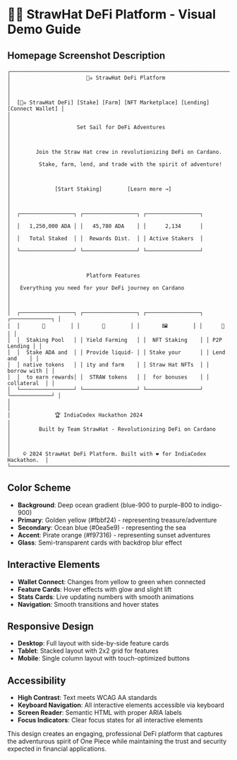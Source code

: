 # 🏴‍☠️ StrawHat DeFi Platform - Visual Demo Guide

## Homepage Screenshot Description

```
┌─────────────────────────────────────────────────────────────────────────────┐
│                        🏴‍☠️ StrawHat DeFi Platform                           │
│                                                                             │
│  [🏴‍☠️ StrawHat DeFi] [Stake] [Farm] [NFT Marketplace] [Lending] [Connect Wallet] │
│                                                                             │
│                     Set Sail for DeFi Adventures                          │
│                                                                             │
│        Join the Straw Hat crew in revolutionizing DeFi on Cardano.       │
│         Stake, farm, lend, and trade with the spirit of adventure!       │
│                                                                             │
│              [Start Staking]        [Learn more →]                       │
│                                                                             │
│  ┌─────────────────┐ ┌─────────────────┐ ┌─────────────────┐               │
│  │   1,250,000 ADA │ │   45,780 ADA    │ │      2,134      │               │
│  │   Total Staked  │ │  Rewards Dist.  │ │ Active Stakers  │               │
│  └─────────────────┘ └─────────────────┘ └─────────────────┘               │
│                                                                             │
│                        Platform Features                                   │
│   Everything you need for your DeFi journey on Cardano                    │
│                                                                             │
│  ┌─────────────────┐ ┌─────────────────┐ ┌─────────────────┐ ┌─────────────┐ │
│  │       🎯        │ │       🌾        │ │       🖼️        │ │      🏦     │ │
│  │  Staking Pool   │ │ Yield Farming   │ │  NFT Staking    │ │ P2P Lending │ │
│  │  Stake ADA and  │ │ Provide liquid- │ │ Stake your      │ │ Lend and    │ │
│  │ native tokens   │ │ ity and farm    │ │ Straw Hat NFTs  │ │ borrow with │ │
│  │  to earn rewards│ │  STRAW tokens   │ │  for bonuses    │ │ collateral  │ │
│  └─────────────────┘ └─────────────────┘ └─────────────────┘ └─────────────┘ │
│                                                                             │
│              🏆 IndiaCodex Hackathon 2024                                  │
│         Built by Team StrawHat - Revolutionizing DeFi on Cardano          │
│                                                                             │
│    © 2024 StrawHat DeFi Platform. Built with ❤️ for IndiaCodex Hackathon.  │
└─────────────────────────────────────────────────────────────────────────────┘
```

## Color Scheme
- **Background**: Deep ocean gradient (blue-900 to purple-800 to indigo-900)
- **Primary**: Golden yellow (#fbbf24) - representing treasure/adventure
- **Secondary**: Ocean blue (#0ea5e9) - representing the sea
- **Accent**: Pirate orange (#f97316) - representing sunset adventures
- **Glass**: Semi-transparent cards with backdrop blur effect

## Interactive Elements
- **Wallet Connect**: Changes from yellow to green when connected
- **Feature Cards**: Hover effects with glow and slight lift
- **Stats Cards**: Live updating numbers with smooth animations
- **Navigation**: Smooth transitions and hover states

## Responsive Design
- **Desktop**: Full layout with side-by-side feature cards
- **Tablet**: Stacked layout with 2x2 grid for features
- **Mobile**: Single column layout with touch-optimized buttons

## Accessibility
- **High Contrast**: Text meets WCAG AA standards
- **Keyboard Navigation**: All interactive elements accessible via keyboard
- **Screen Reader**: Semantic HTML with proper ARIA labels
- **Focus Indicators**: Clear focus states for all interactive elements

This design creates an engaging, professional DeFi platform that captures the adventurous spirit of One Piece while maintaining the trust and security expected in financial applications.